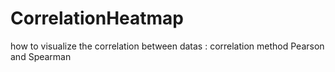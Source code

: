 # CorrelationHeatmap
how to visualize the correlation between datas : correlation method Pearson and Spearman
